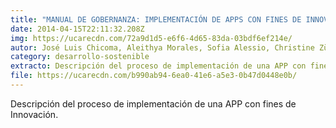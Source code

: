 ```yaml
---
title: "MANUAL DE GOBERNANZA: IMPLEMENTACIÓN DE APPS CON FINES DE INNOVACIÓN"
date: 2014-04-15T22:11:32.208Z
img: https://ucarecdn.com/72a9d1d5-e6f6-4d65-83da-03bdf6ef214e/
autor: José Luis Chicoma, Aleithya Morales, Sofia Alessio, Christine Züllow.
category: desarrollo-sostenible
extracto: Descripción del proceso de implementación de una APP con fines de Innovación.
file: https://ucarecdn.com/b990ab94-6ea0-41e6-a5e3-0b47d0448e0b/
---
```

<!--StartFragment-->

Descripción del proceso de implementación de una APP con fines de Innovación.

<!--EndFragment-->